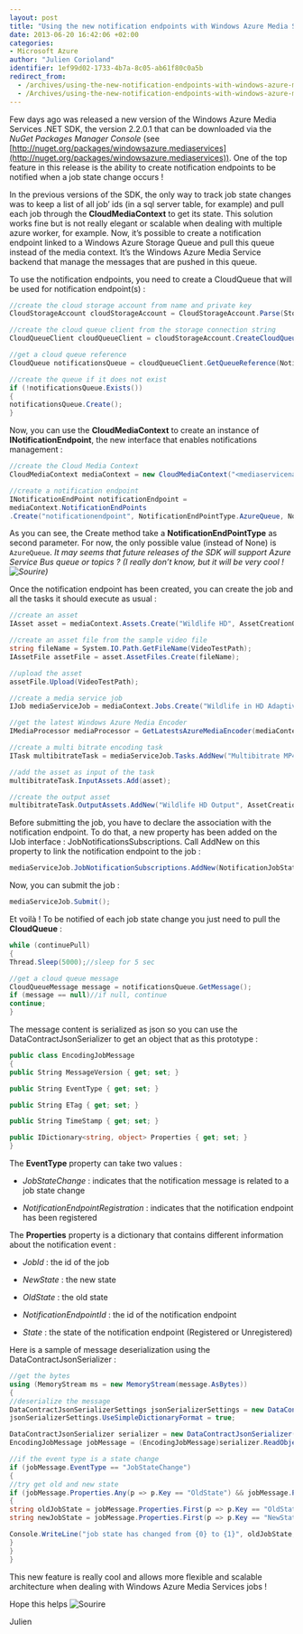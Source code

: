 ```yaml
---
layout: post
title: "Using the new notification endpoints with Windows Azure Media Services"
date: 2013-06-20 16:42:06 +02:00
categories:
- Microsoft Azure
author: "Julien Corioland"
identifier: 1ef99d02-1733-4b7a-8c05-ab61f80c0a5b
redirect_from:
  - /archives/using-the-new-notification-endpoints-with-windows-azure-media-services
  - /Archives/using-the-new-notification-endpoints-with-windows-azure-media-services
---
```


Few days ago was released a new version of the Windows Azure Media Services .NET SDK, the version 2.2.0.1 that can be downloaded via the <em>NuGet Packages Manager Console</em> (see [http://nuget.org/packages/windowsazure.mediaservices](http://nuget.org/packages/windowsazure.mediaservices)). One of the top feature in this release is the ability to create notification endpoints to be notified when a job state change occurs !

In the previous versions of the SDK, the only way to track job state changes was to keep a list of all job’ ids (in a sql server table, for example) and pull each job through the **CloudMediaContext** to get its state. This solution works fine but is not really elegant or scalable when dealing with multiple azure worker, for example. Now, it’s possible to create a notification endpoint linked to a Windows Azure Storage Queue and pull this queue instead of the media context. It’s the Windows Azure Media Service backend that manage the messages that are pushed in this queue.

To use the notification endpoints, you need to create a CloudQueue that will be used for notification endpoint(s) :

```csharp
//create the cloud storage account from name and private key
CloudStorageAccount cloudStorageAccount = CloudStorageAccount.Parse(StorageConnectionString);

//create the cloud queue client from the storage connection string
CloudQueueClient cloudQueueClient = cloudStorageAccount.CreateCloudQueueClient();

//get a cloud queue reference
CloudQueue notificationsQueue = cloudQueueClient.GetQueueReference(NotificationQueuePath);

//create the queue if it does not exist
if (!notificationsQueue.Exists())
{
notificationsQueue.Create();
}
```
Now, you can use the **CloudMediaContext** to create an instance of **INotificationEndpoint**, the new interface that enables notifications management :

```csharp
//create the Cloud Media Context
CloudMediaContext mediaContext = new CloudMediaContext("<mediaservicename>", "<mediaservicekey>");

//create a notification endpoint
INotificationEndPoint notificationEndpoint =
mediaContext.NotificationEndPoints
.Create("notificationendpoint", NotificationEndPointType.AzureQueue, NotificationQueuePath);
```
As you can see, the Create method take a **NotificationEndPointType** as second parameter. For now, the only possible value (instead of None) is `AzureQueue`. <em>It may seems that future releases of the SDK will support Azure Service Bus queue or topics ? (I really don’t know, but it will be very cool ! <img class="wlEmoticon wlEmoticon-smile" style="border-top-style: none; border-left-style: none; border-bottom-style: none; border-right-style: none" alt="Sourire" src="https://juliencorioland.blob.core.windows.net/medias/wlEmoticon-smile_7E0364F0.png">)</em>

Once the notification endpoint has been created, you can create the job and all the tasks it should execute as usual :

```csharp
//create an asset
IAsset asset = mediaContext.Assets.Create("Wildlife HD", AssetCreationOptions.None);

//create an asset file from the sample video file
string fileName = System.IO.Path.GetFileName(VideoTestPath);
IAssetFile assetFile = asset.AssetFiles.Create(fileName);

//upload the asset
assetFile.Upload(VideoTestPath);

//create a media service job
IJob mediaServiceJob = mediaContext.Jobs.Create("Wildlife in HD Adaptive Streaming");

//get the latest Windows Azure Media Encoder
IMediaProcessor mediaProcessor = GetLatestsAzureMediaEncoder(mediaContext);

//create a multi bitrate encoding task
ITask multibitrateTask = mediaServiceJob.Tasks.AddNew("Multibitrate MP4 encoding", mediaProcessor, "H264 Adaptive Bitrate MP4 Set 720p", TaskOptions.None);

//add the asset as input of the task
multibitrateTask.InputAssets.Add(asset);

//create the output asset
multibitrateTask.OutputAssets.AddNew("Wildlife HD Output", AssetCreationOptions.None);
```
Before submitting the job, you have to declare the association with the notification endpoint. To do that, a new property has been added on the IJob interface : JobNotificationsSubscriptions. Call AddNew on this property to link the notification endpoint to the job :

```csharp
mediaServiceJob.JobNotificationSubscriptions.AddNew(NotificationJobState.FinalStatesOnly, notificationEndpoint);
```
Now, you can submit the job :

```csharp
mediaServiceJob.Submit();
```
Et voilà ! To be notified of each job state change you just need to pull the **CloudQueue** :

```csharp
while (continuePull)
{
Thread.Sleep(5000);//sleep for 5 sec

//get a cloud queue message
CloudQueueMessage message = notificationsQueue.GetMessage();
if (message == null)//if null, continue
continue;
}
```
The message content is serialized as json so you can use the DataContractJsonSerializer to get an object that as this prototype :

```csharp
public class EncodingJobMessage
{
public String MessageVersion { get; set; }

public String EventType { get; set; }

public String ETag { get; set; }

public String TimeStamp { get; set; }

public IDictionary<string, object> Properties { get; set; }
}
```
The **EventType** property can take two values :

- <em>JobStateChange</em> : indicates that the notification message is related to a job state change

- <em>NotificationEndpointRegistration</em> : indicates that the notification endpoint has been registered

The **Properties** property is a dictionary that contains different information about the notification event :

- <em>JobId</em> : the id of the job

- <em>NewState</em> : the new state

- <em>OldState</em> : the old state

- <em>NotificationEndpointId</em> : the id of the notification endpoint

- <em>State</em> : the state of the notification endpoint (Registered or Unregistered)

Here is a sample of message deserialization using the DataContractJsonSerializer :

```csharp
//get the bytes
using (MemoryStream ms = new MemoryStream(message.AsBytes))
{
//deserialize the message
DataContractJsonSerializerSettings jsonSerializerSettings = new DataContractJsonSerializerSettings();
jsonSerializerSettings.UseSimpleDictionaryFormat = true;

DataContractJsonSerializer serializer = new DataContractJsonSerializer(typeof(EncodingJobMessage), jsonSerializerSettings);
EncodingJobMessage jobMessage = (EncodingJobMessage)serializer.ReadObject(ms);

//if the event type is a state change
if (jobMessage.EventType == "JobStateChange")
{
//try get old and new state
if (jobMessage.Properties.Any(p => p.Key == "OldState") && jobMessage.Properties.Any(p => p.Key == "NewState"))
{
string oldJobState = jobMessage.Properties.First(p => p.Key == "OldState").Value.ToString();
string newJobState = jobMessage.Properties.First(p => p.Key == "NewState").Value.ToString();

Console.WriteLine("job state has changed from {0} to {1}", oldJobState, newJobState);
}
}
}
```
This new feature is really cool and allows more flexible and scalable architecture when dealing with Windows Azure Media Services jobs !

Hope this helps <img class="wlEmoticon wlEmoticon-smile" style="border-top-style: none; border-left-style: none; border-bottom-style: none; border-right-style: none" alt="Sourire" src="https://juliencorioland.blob.core.windows.net/medias/wlEmoticon-smile_7E0364F0.png">

Julien

